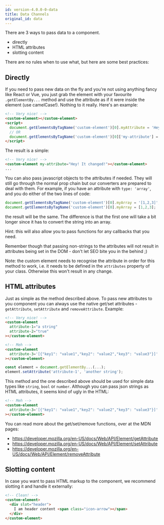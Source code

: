```yaml
---
id: version-4.0.0-0-data
title: Data Channels
original_id: data
---
```


There are 3 ways to pass data to a component.
- directly
- HTML attributes
- slotting content

There are no rules when to use what, but here are some best practices:

## Directly
If you need to pass new data on the fly and you're not using anything fancy like React or Vue, you
just grab the element with your favourite `.getElementBy...` method and use the attribute as if it
were inside the element (use camelCase!). Nothing to it really. Here's an example:

```html
<!-- Very nice! -->
<custom-element></custom-element>
<script>
  document.getElementsByTagName('custom-element')[0].myAttribute = 'Hey! It changed!';
  // OR
  document.getElementsByTagName('custom-element')[0]['my-attribute'] = 'Hey! It changed!';
</script>
```

The result is a simple:

```html
<!-- Very nice! -->
<custom-element my-attribute="Hey! It changed!"></custom-element>
...
```

You can also pass javascript objects to the attributes if needed. They will still go through the
normal prop chain but our converters are prepared to deal with them. For example, if you have an
attribute with `type: 'array'`, and you do either of the two lines of code:
```javascript
document.getElementsByTagName('custom-element')[0].myArray = '[1,2,3]';
document.getElementsByTagName('custom-element')[0].myArray = [1,2,3];
```
the result will be the same. The difference is that the first one will take a bit longer since it
has to convert the string into an array.

Hint: this will also allow you to pass functions for any callbacks that you need.

Remember though that passing non-strings to the attributes will not result in attributes being set
in the DOM - don't let SEO bite you in the behind ;)

Note: the custom element needs to recognise the attribute in order for this method to work, i.e. it
needs to be defined in the `attributes` property of your class. Otherwise this won't result in any
change.

## HTML attributes
Just as simple as the method described above. To pass new attributes to you component you can always
use the native get/set attributes - `getAttribute`, `setAttribute` and `removeAttribute`. Example:

```html
<!-- Very nice! -->
<custom-element
  attribute-1="a string"
  attribute-2="true"
></custom-element>

<!-- Meh -->
<custom-element
  attribute-3='[{"key1": "value1","key2": "value2","key3": "value3"}]'
></custom-element>
```

```javascript
const element = document.getElementBy...(...);
element.setAttribute('attribute-1', 'another string');
```

This method and the one described above should be used for simple data types like `string`, `bool`
or `number`. Although you can pass json strings as HTML attributes, it seems kind of ugly in the
HTML:

```html
<!-- Meh -->
<custom-element
  attribute-3='[{"key1": "value1","key2": "value2","key3": "value3"}]'
></custom-element>
```

You can read more about the get/set/remove functions, over at the MDN pages:
- https://developer.mozilla.org/en-US/docs/Web/API/Element/getAttribute
- https://developer.mozilla.org/en-US/docs/Web/API/Element/setAttribute
- https://developer.mozilla.org/en-US/docs/Web/API/Element/removeAttribute

## Slotting content
In case you want to pass HTML markup to the component, we recommend slotting it and handle it
externally:

```html
<!-- Clean! -->
<custom-element>
  <div slot="header">
    I am header content <span class="icon-arrow"></span>
  </div>
</custom-element>
```
